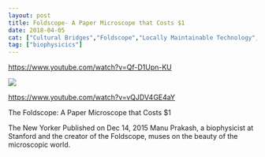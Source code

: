 ```yaml
---
layout: post
title: Foldscope- A Paper Microscope that Costs $1
date: 2018-04-05
cat: ["Cultural Bridges","Foldscope","Locally Maintainable Technology","Manu Prakash","Paper Microscope","Stanford"]
tag: ["biophysicics"]
---
```


https://www.youtube.com/watch?v=Qf-D1Upn-KU

![](Selection_515-300x154.png)

https://www.youtube.com/watch?v=vQJDV4GE4aY

The Foldscope: A Paper Microscope that Costs $1

The New Yorker
Published on Dec 14, 2015
Manu Prakash, a biophysicist at Stanford and the creator of the Foldscope, muses on the beauty of the microscopic world.